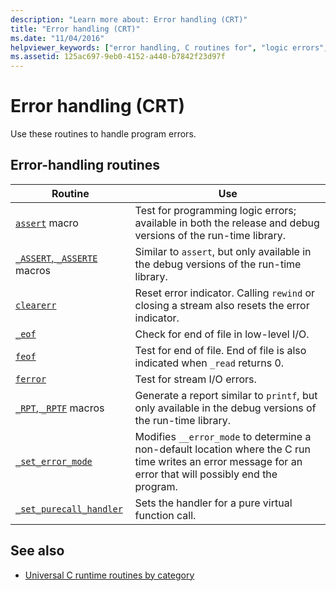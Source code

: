 ```yaml
---
description: "Learn more about: Error handling (CRT)"
title: "Error handling (CRT)"
ms.date: "11/04/2016"
helpviewer_keywords: ["error handling, C routines for", "logic errors", "error handling, library routines", "testing, for program errors"]
ms.assetid: 125ac697-9eb0-4152-a440-b7842f23d97f
---
```

# Error handling (CRT)

Use these routines to handle program errors.

## Error-handling routines

|Routine|Use|
|-------------|---------|
|[`assert`](./reference/assert-macro-assert-wassert.md) macro|Test for programming logic errors; available in both the release and debug versions of the run-time library.|
|[`_ASSERT`, `_ASSERTE`](./reference/assert-asserte-assert-expr-macros.md) macros|Similar to `assert`, but only available in the debug versions of the run-time library.|
|[`clearerr`](./reference/clearerr.md)|Reset error indicator. Calling `rewind` or closing a stream also resets the error indicator.|
|[`_eof`](./reference/eof.md)|Check for end of file in low-level I/O.|
|[`feof`](./reference/feof.md)|Test for end of file. End of file is also indicated when `_read` returns 0.|
|[`ferror`](./reference/ferror.md)|Test for stream I/O errors.|
|[`_RPT`, `_RPTF`](./reference/rpt-rptf-rptw-rptfw-macros.md) macros|Generate a report similar to `printf`, but only available in the debug versions of the run-time library.|
|[`_set_error_mode`](./reference/set-error-mode.md)|Modifies `__error_mode` to determine a non-default location where the C run time writes an error message for an error that will possibly end the program.|
|[`_set_purecall_handler`](./reference/get-purecall-handler-set-purecall-handler.md)|Sets the handler for a pure virtual function call.|

## See also

- [Universal C runtime routines by category](./run-time-routines-by-category.md)
